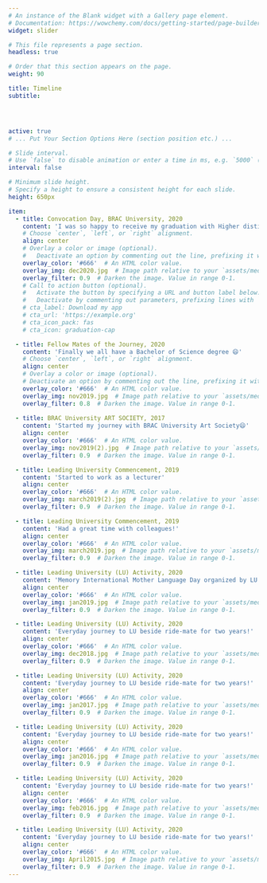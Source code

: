 ```yaml
---
# An instance of the Blank widget with a Gallery page element.
# Documentation: https://wowchemy.com/docs/getting-started/page-builder/
widget: slider

# This file represents a page section.
headless: true

# Order that this section appears on the page.
weight: 90

title: Timeline
subtitle:




active: true
# ... Put Your Section Options Here (section position etc.) ...

# Slide interval.
# Use `false` to disable animation or enter a time in ms, e.g. `5000` (5s).
interval: false

# Minimum slide height.
# Specify a height to ensure a consistent height for each slide.
height: 650px

item:
  - title: Convocation Day, BRAC University, 2020
    content: 'I was so happy to receive my graduation with Higher distinction 😄'
    # Choose `center`, `left`, or `right` alignment.
    align: center
    # Overlay a color or image (optional).
    #   Deactivate an option by commenting out the line, prefixing it with `#`.
    overlay_color: '#666'  # An HTML color value.
    overlay_img: dec2020.jpg  # Image path relative to your `assets/media/` folder
    overlay_filter: 0.9  # Darken the image. Value in range 0-1.
    # Call to action button (optional).
    #   Activate the button by specifying a URL and button label below.
    #   Deactivate by commenting out parameters, prefixing lines with `#`.
    # cta_label: Download my app
    # cta_url: 'https://example.org'
    # cta_icon_pack: fas
    # cta_icon: graduation-cap

  - title: Fellow Mates of the Journey, 2020
    content: 'Finally we all have a Bachelor of Science degree 😄'
    # Choose `center`, `left`, or `right` alignment.
    align: center
    # Overlay a color or image (optional).
    # Deactivate an option by commenting out the line, prefixing it with `#`.
    overlay_color: '#666'  # An HTML color value.
    overlay_img: nov2019.jpg  # Image path relative to your `assets/media/` folder
    overlay_filter: 0.8  # Darken the image. Value in range 0-1.
    
  - title: BRAC University ART SOCIETY, 2017
    content: 'Started my journey with BRAC University Art Society😄'
    align: center
    overlay_color: '#666'  # An HTML color value.
    overlay_img: nov2019(2).jpg  # Image path relative to your `assets/media/` folder
    overlay_filter: 0.9  # Darken the image. Value in range 0-1.

  - title: Leading University Commencement, 2019
    content: 'Started to work as a lecturer'
    align: center
    overlay_color: '#666'  # An HTML color value.
    overlay_img: march2019(2).jpg  # Image path relative to your `assets/media/` folder
    overlay_filter: 0.9  # Darken the image. Value in range 0-1.

  - title: Leading University Commencement, 2019
    content: 'Had a great time with colleagues!'
    align: center
    overlay_color: '#666'  # An HTML color value.
    overlay_img: march2019.jpg  # Image path relative to your `assets/media/` folder
    overlay_filter: 0.9  # Darken the image. Value in range 0-1.

  - title: Leading University (LU) Activity, 2020
    content: 'Memory International Mother Language Day organized by LU!'
    align: center
    overlay_color: '#666'  # An HTML color value.
    overlay_img: jan2019.jpg  # Image path relative to your `assets/media/` folder
    overlay_filter: 0.9  # Darken the image. Value in range 0-1.

  - title: Leading University (LU) Activity, 2020
    content: 'Everyday journey to LU beside ride-mate for two years!'
    align: center
    overlay_color: '#666'  # An HTML color value.
    overlay_img: dec2018.jpg  # Image path relative to your `assets/media/` folder
    overlay_filter: 0.9  # Darken the image. Value in range 0-1.

  - title: Leading University (LU) Activity, 2020
    content: 'Everyday journey to LU beside ride-mate for two years!'
    align: center
    overlay_color: '#666'  # An HTML color value.
    overlay_img: jan2017.jpg  # Image path relative to your `assets/media/` folder
    overlay_filter: 0.9  # Darken the image. Value in range 0-1.

  - title: Leading University (LU) Activity, 2020
    content: 'Everyday journey to LU beside ride-mate for two years!'
    align: center
    overlay_color: '#666'  # An HTML color value.
    overlay_img: jan2016.jpg  # Image path relative to your `assets/media/` folder
    overlay_filter: 0.9  # Darken the image. Value in range 0-1.

  - title: Leading University (LU) Activity, 2020
    content: 'Everyday journey to LU beside ride-mate for two years!'
    align: center
    overlay_color: '#666'  # An HTML color value.
    overlay_img: feb2016.jpg  # Image path relative to your `assets/media/` folder
    overlay_filter: 0.9  # Darken the image. Value in range 0-1.

  - title: Leading University (LU) Activity, 2020
    content: 'Everyday journey to LU beside ride-mate for two years!'
    align: center
    overlay_color: '#666'  # An HTML color value.
    overlay_img: April2015.jpg  # Image path relative to your `assets/media/` folder
    overlay_filter: 0.9  # Darken the image. Value in range 0-1.
---
```


<!-- {{< gallery >}} --> 
